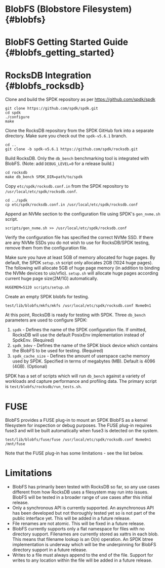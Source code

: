 # BlobFS (Blobstore Filesystem) {#blobfs}

# BlobFS Getting Started Guide {#blobfs_getting_started}

# RocksDB Integration {#blobfs_rocksdb}

Clone and build the SPDK repository as per https://github.com/spdk/spdk

~~~{.sh}
git clone https://github.com/spdk/spdk.git
cd spdk
./configure
make
~~~

Clone the RocksDB repository from the SPDK GitHub fork into a separate directory.
Make sure you check out the `spdk-v5.6.1` branch.

~~~{.sh}
cd ..
git clone -b spdk-v5.6.1 https://github.com/spdk/rocksdb.git
~~~

Build RocksDB.  Only the `db_bench` benchmarking tool is integrated with BlobFS.
(Note: add `DEBUG_LEVEL=0` for a release build.)

~~~{.sh}
cd rocksdb
make db_bench SPDK_DIR=path/to/spdk
~~~

Copy `etc/spdk/rocksdb.conf.in` from the SPDK repository to `/usr/local/etc/spdk/rocksdb.conf`.

~~~{.sh}
cd ../spdk
cp etc/spdk/rocksdb.conf.in /usr/local/etc/spdk/rocksdb.conf
~~~

Append an NVMe section to the configuration file using SPDK's `gen_nvme.sh` script.

~~~{.sh}
scripts/gen_nvme.sh >> /usr/local/etc/spdk/rocksdb.conf
~~~

Verify the configuration file has specified the correct NVMe SSD.
If there are any NVMe SSDs you do not wish to use for RocksDB/SPDK testing, remove them from the configuration file.

Make sure you have at least 5GB of memory allocated for huge pages.
By default, the SPDK `setup.sh` script only allocates 2GB (1024 huge pages).
The following will allocate 5GB of huge page memory (in addition to binding the NVMe devices to uio/vfio).
`setup.sh` will allocate huge pages according current huge page size(2M/1G) automatically.

~~~{.sh}
HUGEMEM=5120 scripts/setup.sh
~~~

Create an empty SPDK blobfs for testing.

~~~{.sh}
test/lib/blobfs/mkfs/mkfs /usr/local/etc/spdk/rocksdb.conf Nvme0n1
~~~

At this point, RocksDB is ready for testing with SPDK.  Three `db_bench` parameters are used to configure SPDK:

1. `spdk` - Defines the name of the SPDK configuration file.  If omitted, RocksDB will use the default PosixEnv implementation
   instead of SpdkEnv. (Required)
2. `spdk_bdev` - Defines the name of the SPDK block device which contains the BlobFS to be used for testing. (Required)
3. `spdk_cache_size` - Defines the amount of userspace cache memory used by SPDK.  Specified in terms of megabytes (MB).
   Default is 4096 (4GB).  (Optional)

SPDK has a set of scripts which will run `db_bench` against a variety of workloads and capture performance and profiling
data.  The primary script is `test/blobfs/rocksdb/run_tests.sh`.

# FUSE

BlobFS provides a FUSE plug-in to mount an SPDK BlobFS as a kernel filesystem for inspection or debug purposes.
The FUSE plug-in requires fuse3 and will be built automatically when fuse3 is detected on the system.

~~~{.sh}
test/lib/blobfs/fuse/fuse /usr/local/etc/spdk/rocksdb.conf Nvme0n1 /mnt/fuse
~~~

Note that the FUSE plug-in has some limitations - see the list below.

# Limitations

* BlobFS has primarily been tested with RocksDB so far, so any use cases different from how RocksDB uses a filesystem
  may run into issues.  BlobFS will be tested in a broader range of use cases after this initial release.
* Only a synchronous API is currently supported.  An asynchronous API has been developed but not thoroughly tested
  yet so is not part of the public interface yet.  This will be added in a future release.
* File renames are not atomic.  This will be fixed in a future release.
* BlobFS currently supports only a flat namespace for files with no directory support.  Filenames are currently stored
  as xattrs in each blob.  This means that filename lookup is an O(n) operation.  An SPDK btree implementation is
  underway which will be the underpinning for BlobFS directory support in a future release.
* Writes to a file must always append to the end of the file.  Support for writes to any location within the file
  will be added in a future release.

